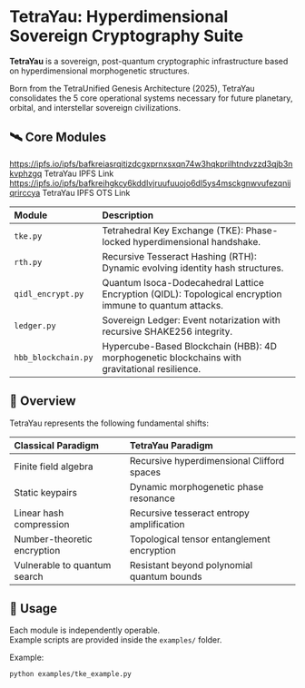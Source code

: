 # TetraYau: Hyperdimensional Sovereign Cryptography Suite

**TetraYau** is a sovereign, post-quantum cryptographic infrastructure based on hyperdimensional morphogenetic structures.

Born from the TetraUnified Genesis Architecture (2025), TetraYau consolidates the 5 core operational systems necessary for future planetary, orbital, and interstellar sovereign civilizations.

## 🛰 Core Modules

https://ipfs.io/ipfs/bafkreiasrqitizdcgxprnxsxqn74w3hqkprilhtndvzzd3qjb3nkvphzgq  TetraYau IPFS Link
https://ipfs.io/ipfs/bafkreihgkcy6kddlvjruufuuojo6dl5ys4msckgnwvufezqnijqrirccya  TetraYau IPFS OTS Link

| Module | Description |
|:---|:---|
| `tke.py` | Tetrahedral Key Exchange (TKE): Phase-locked hyperdimensional handshake. |
| `rth.py` | Recursive Tesseract Hashing (RTH): Dynamic evolving identity hash structures. |
| `qidl_encrypt.py` | Quantum Isoca-Dodecahedral Lattice Encryption (QIDL): Topological encryption immune to quantum attacks. |
| `ledger.py` | Sovereign Ledger: Event notarization with recursive SHAKE256 integrity. |
| `hbb_blockchain.py` | Hypercube-Based Blockchain (HBB): 4D morphogenetic blockchains with gravitational resilience. |

## 📜 Overview

TetraYau represents the following fundamental shifts:

| Classical Paradigm | TetraYau Paradigm |
|:-------------------|:------------------|
| Finite field algebra | Recursive hyperdimensional Clifford spaces |
| Static keypairs | Dynamic morphogenetic phase resonance |
| Linear hash compression | Recursive tesseract entropy amplification |
| Number-theoretic encryption | Topological tensor entanglement encryption |
| Vulnerable to quantum search | Resistant beyond polynomial quantum bounds |

## 🚀 Usage

Each module is independently operable.  
Example scripts are provided inside the `examples/` folder.

Example:

```bash
python examples/tke_example.py
